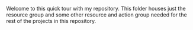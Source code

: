 Welcome to this quick tour with my repository. This folder houses just the resource group and some other resource and action group
needed for the rest of the projects in this repository.

